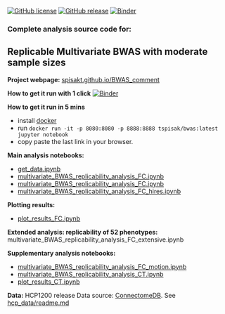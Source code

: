 
[![GitHub license](https://img.shields.io/github/license/spisakt/bwas_comment.svg)](https://github.com/spisakt/bwas_comment/blob/master/LICENSE)
[![GitHub release](https://img.shields.io/github/release/spisakt/bwas_comment.svg)](https://github.com/spisakt/bwas_comment/releases/)
[![Binder](https://mybinder.org/badge_logo.svg)](https://mybinder.org/v2/gh/spisakt/BWAS_comment/HEAD)

### Complete analysis source code for:

## Replicable Multivariate BWAS with moderate sample sizes

**Project webpage:**
[spisakt.github.io/BWAS_comment](https://spisakt.github.io/BWAS_comment)

**How to get it run with 1 click**
[![Binder](https://mybinder.org/badge_logo.svg)](https://mybinder.org/v2/gh/spisakt/BWAS_comment/HEAD)

**How to get it run in 5 mins**
- install [docker](https://www.docker.com/)
- run `docker run -it -p 8080:8080 -p 8888:8888 tspisak/bwas:latest jupyter notebook`
- copy paste the last link in your browser.

**Main analysis notebooks:** 
- [get_data.ipynb](https://github.com/spisakt/BWAS_comment/blob/master/multivariate_BWAS_replicability_analysis_FC.ipynb)
- [multivariate_BWAS_replicability_analysis_FC.ipynb](https://github.com/spisakt/BWAS_comment/blob/master/multivariate_BWAS_replicability_analysis_FC.ipynb)
- [multivariate_BWAS_replicability_analysis_FC.ipynb](https://github.com/spisakt/BWAS_comment/blob/master/multivariate_BWAS_replicability_analysis_FC.ipynb)
- [multivariate_BWAS_replicability_analysis_FC_hires.ipynb](https://github.com/spisakt/BWAS_comment/blob/master/multivariate_BWAS_replicability_analysis_FC_hires.ipynb)

**Plotting results:**
- [plot_results_FC.ipynb](https://github.com/spisakt/BWAS_comment/blob/master/plot_results_FC.ipynb)

**Extended analysis: replicability of 52 phenotypes:**
multivariate_BWAS_replicability_analysis_FC_extensive.ipynb

**Supplementary analysis notebooks:** 
- [multivariate_BWAS_replicability_analysis_FC_motion.ipynb](https://github.com/spisakt/BWAS_comment/blob/master/multivariate_BWAS_replicability_analysis_FC_motion.ipynb)
- [multivariate_BWAS_replicability_analysis_CT.ipynb](https://github.com/spisakt/BWAS_comment/blob/master/multivariate_BWAS_replicability_analysis_CT.ipynb)
- [plot_results_CT.ipynb](https://github.com/spisakt/BWAS_comment/blob/master/plot_results_CT.ipynb)

**Data:** HCP1200 release
Data source: [ConnectomeDB](https://db.humanconnectome.org).
See [hcp_data/readme.md](https://github.com/spisakt/BWAS_comment/blob/master/hcp_data/readme.md)
